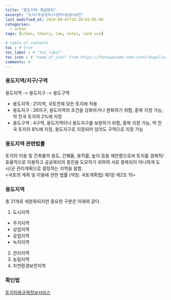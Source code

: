 ```yaml
---
title: "용도지역 개념정리"
excerpt: "도시(주상공녹)+관리+농림+보전"
last_modified_at: 2019-09-07T16:20:02-05:00
categories:
  - urban
tags: [urban, theory, law, notes, land use]

# table of contents
toc : # true
toc_label : # "toc_label"
toc_icon : # "name_of_icon" from https://fontawesome.com/icons?d=gallery&s=solid&m=free
comments: #
---
```


### 용도지역/지구/구역
용도지역 -> 용도지구 -> 용도구역
- 용도지역 : 21지역, 국토전체 모든 토지에 적용
- 용도지구 : 26지구, 용도지역의 조건을 강화하거나 완화하기 위함, 중복 지정 가능, 약 전국 토지의 2%에 지정
- 용도구역 : 4구역, 용도지역이나 용도지구를 보완하기 위함, 중복 지정 가능, 약 전국 토지의 8%에 지정, 용도지구로 지정되어 있어도 구역으로 지정 가능

### 용도지역 관련법률
토지의 이용 및 건축물의 용도, 건폐율, 용적률, 높이 등을 제한함으로써 토지를 경제적/효율적으로 이용하고 공공복리의 증진을 도모하기 위하여 서로 중복되지 아니하게 도시/군 관리계획으로 결정하는 지역을 말함.  
<국토의 계획 및 이용에 관한 법률 (약칭: 국토계획법) 제1장 제2조 15>

### 용도지역
총 21개로 세분화되지만 중요한 구분은 아래와 같다.
1. 도시지역
- 주거지역
- 상업지역
- 공업지역
- 녹지지역
2. 관리지역
3. 농림지역
4. 자연환경보전지역

### 확인법
[토지이용규제정보서비스]("http://luris.molit.go.kr/web/index.jsp")
